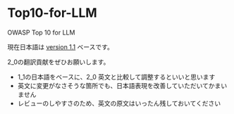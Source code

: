 # Top10-for-LLM
OWASP Top 10 for LLM

現在日本語は [version 1.1](https://github.com/owasp-ja/Top10-for-LLM/tree/main/1.1-ja) ベースです。

2_0の翻訳貢献をぜひお願いします。
* 1_1の日本語をベースに、2_0 英文と比較して調整するといいと思います
* 英文に変更がなさそうな箇所でも、日本語表現を改善していただいてかまいません
* レビューのしやすさのため、英文の原文はいったん残しておいてください
